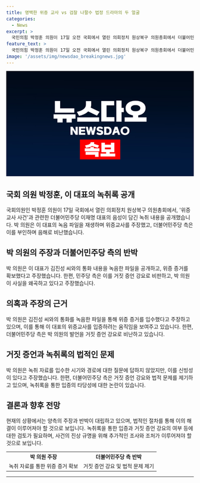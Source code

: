 ```yaml
---
title: 명백한 위증 교사 vs 검찰 나팔수 법정 드라마의 두 얼굴
categories:
  - News
excerpt: >
  국민의힘 박정훈 의원이 17일 오전 국회에서 열린 의회정치 원상복구 의원총회에서 더불어민주당 이재명 대표가 위증교사 사건과 관련한 음성 녹취 내용을 공개하고, 이를 토대로 이 대표를 비판하고 있다. 녹취 내용은 박 의원이 2018년 12월에 김진성 씨와의 통화를 녹음한 것으로, 이 대표가 위증할 것을 당부하는 발언이 담겨 있다. 이에 대해 더불어민주당 측은 적극적으로 대응하며 박 의원을 비판하고, 녹취 자료의 출처와 신뢰성에 대한 의문을 제기하고 있다.
feature_text: >
  국민의힘 박정훈 의원이 17일 오전 국회에서 열린 의회정치 원상복구 의원총회에서 더불어민주당 이재명 대표가 위증교사 사건과 관련한 음성 녹취 내용을 공개하고, 이를 토대로 이 대표를 비판하고 있다. 녹취 내용은 박 의원이 2018년 12월에 김진성 씨와의 통화를 녹음한 것으로, 이 대표가 위증할 것을 당부하는 발언이 담겨 있다. 이에 대해 더불어민주당 측은 적극적으로 대응하며 박 의원을 비판하고, 녹취 자료의 출처와 신뢰성에 대한 의문을 제기하고 있다.
image: '/assets/img/newsdao_breakingnews.jpg'
---
```


<p><img src="/assets/img/newsdao_breakingnews.jpg" alt="pcversion 속보" /></p>

<h2 data-ke-size="size26">국회 의원 박정훈, 이 대표의 녹취록 공개</h2>

<p data-ke-size="size16">국회의원인 박정훈 의원이 17일 국회에서 열린 의회정치 원상복구 의원총회에서, '위증교사 사건'과 관련한 더불어민주당 이재명 대표의 음성이 담긴 녹취 내용을 공개했습니다. 박 의원은 이 대표의 녹음 파일을 재생하며 위증교사를 주장했고, 더불어민주당 측은 이를 부인하며 음해로 비난했습니다.</p>

<h2 data-ke-size="size24">박 의원의 주장과 더불어민주당 측의 반박</h2>

<p data-ke-size="size16">박 의원은 이 대표가 김진성 씨와의 통화 내용을 녹음한 파일을 공개하고, 위증 증거를 확보했다고 주장했습니다. 한편, 민주당 측은 이를 거짓 증언 강요로 비판하고, 박 의원이 사실을 왜곡하고 있다고 주장했습니다.</p>

<h2 data-ke-size="size24">의혹과 주장의 근거</h2>

<p data-ke-size="size16">박 의원은 김진성 씨와의 통화를 녹음한 파일을 통해 위증 증거를 입수했다고 주장하고 있으며, 이를 통해 이 대표의 위증교사를 입증하려는 움직임을 보여주고 있습니다. 한편, 더불어민주당 측은 박 의원의 발언을 거짓 증언 강요로 비난하고 있습니다.</p>

<h2 data-ke-size="size24">거짓 증언과 녹취록의 법적인 문제</h2>

<p data-ke-size="size16">박 의원은 녹취 자료를 입수한 시기와 경로에 대한 질문에 답하지 않았지만, 이를 신빙성이 있다고 주장했습니다. 한편, 더불어민주당 측은 거짓 증언 강요와 법적 문제를 제기하고 있으며, 녹취록을 통한 입증의 타당성에 대한 논란이 있습니다.</p>

<h2 data-ke-size="size24">결론과 향후 전망</h2>

<p data-ke-size="size16">현재의 상황에서는 양측의 주장과 반박이 대립하고 있으며, 법적인 절차를 통해 이의 해결이 이루어져야 할 것으로 보입니다. 녹취록을 통한 입증과 거짓 증언 강요의 여부 등에 대한 검토가 필요하며, 사건의 진상 규명을 위해 추가적인 조사와 조처가 이루어져야 할 것으로 보입니다.</p>

<table>
  <tr>
    <td style="text-align: center; height: 17px;"><b>박 의원 주장</b></td>
    <td style="text-align: center; height: 17px;"><b>더불어민주당 측 반박</b></td>
  </tr>
  <tr>
    <td style="text-align: center; height: 17px;">녹취 자료를 통한 위증 증거 확보</td>
    <td style="text-align: center; height: 17px;">거짓 증언 강요 및 법적 문제 제기</td>
  </tr>
</table>

<hr>

<p data-ke-size="size16">&nbsp;</p>

